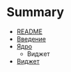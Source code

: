 # Summary

* [README](README.md)
* [Введение](tutorial/vvedenie.md)
* [Ядро](tutorial/yadro.md)
   * Виджет
* [Виджет](tutorial/yadro/vidzhetmd.md)

